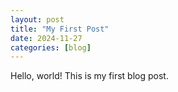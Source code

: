 ```yaml
---
layout: post
title: "My First Post"
date: 2024-11-27
categories: [blog]
---
```

Hello, world! This is my first blog post.